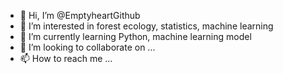 - 👋 Hi, I’m @EmptyheartGithub
- 👀 I’m interested in forest ecology, statistics, machine learning
- 🌱 I’m currently learning Python, machine learning model
- 💞️ I’m looking to collaborate on ...
- 📫 How to reach me ...

<!---
EmptyheartGithub/EmptyheartGithub is a ✨ special ✨ repository because its `README.md` (this file) appears on your GitHub profile.
You can click the Preview link to take a look at your changes.
--->

